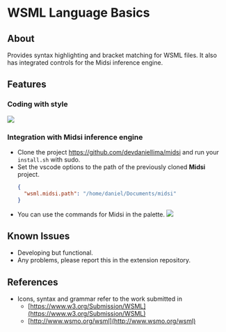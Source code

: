 # WSML Language Basics

## About

Provides syntax highlighting and bracket matching for WSML files. It also has integrated controls for the Midsi inference engine.

## Features

### Coding with style

<img src="https://github.com/devdaniellima/wsml-vscode/blob/master/images/example.png?raw=true" />

### Integration with **Midsi** inference engine

- Clone the project https://github.com/devdaniellima/midsi and run your `install.sh` with sudo.
- Set the vscode options to the path of the previously cloned **Midsi** project.
  ```json
  {
    "wsml.midsi.path": "/home/daniel/Documents/midsi"
  }
  ```
- You can use the commands for Midsi in the palette.
  <img src="https://github.com/devdaniellima/wsml-vscode/blob/master/images/pallet-commands.gif?raw=true" />

## Known Issues

- Developing but functional.
- Any problems, please report this in the extension repository.

## References

- Icons, syntax and grammar refer to the work submitted in
  - [https://www.w3.org/Submission/WSML](https://www.w3.org/Submission/WSML)
  - [http://www.wsmo.org/wsml](http://www.wsmo.org/wsml)
